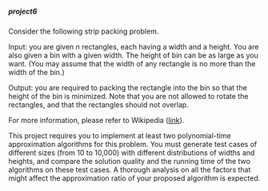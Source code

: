 

##### project6

Consider the following strip packing problem.

Input: you are given *n* rectangles, each having a width and a height. You are also given a bin with a given width. The height of bin can be as large as you want. (You may assume that the width of any rectangle is no more than the width of the bin.)

Output: you are required to packing the rectangle into the bin so that the height of the bin is minimized. Note that you are not allowed to rotate the rectangles, and that the rectangles should not overlap.

For more information, please refer to Wikipedia ([link](https://en.wikipedia.org/wiki/Strip_packing_problem)).

This project requires you to implement at least two polynomial-time approximation algorithms for this problem. You must generate test cases of different sizes (from 10 to 10,000) with different distributions of widths and heights, and compare the solution quality and the running time of the two algorithms on these test cases. A thorough analysis on all the factors that might affect the approximation ratio of your proposed algorithm is expected.
